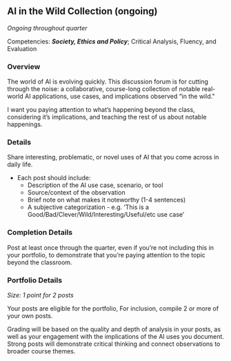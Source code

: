 ## AI in the Wild Collection (ongoing)

*Ongoing throughout quarter*

Competencies: ***Society, Ethics and Policy***; Critical Analysis, Fluency, and Evaluation

### Overview

The world of AI is evolving quickly. This discussion forum is for cutting through the noise: a collaborative, course-long collection of notable real-world AI applications, use cases, and implications observed “in the wild."

I want you paying attention to what’s happening beyond the class, considering it’s implications, and teaching the rest of us about notable happenings.

### Details

Share interesting, problematic, or novel uses of AI that you come across in daily life.

- Each post should include:
    - Description of the AI use case, scenario, or tool
    - Source/context of the observation
    - Brief note on what makes it noteworthy (1-4 sentences)
    - A subjective categorization - e.g. ‘This is a Good/Bad/Clever/Wild/Interesting/Useful/etc use case’

### Completion Details

Post at least once through the quarter, even if you’re not including this in your portfolio, to demonstrate that you’re paying attention to the topic beyond the classroom.

### Portfolio Details

*Size: 1 point for 2 posts*

Your posts are eligible for the portfolio, For inclusion, compile 2 or more of your own posts.

Grading will be based on the quality and depth of analysis in your posts, as well as your engagement with the implications of the AI uses you document. Strong posts will demonstrate critical thinking and connect observations to broader course themes.